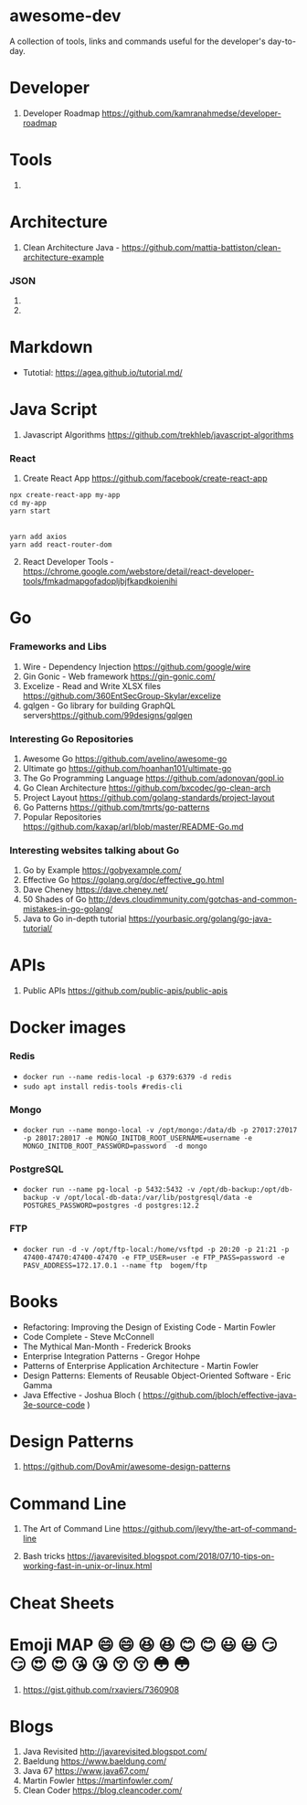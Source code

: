 # awesome-dev

A collection of tools, links and commands useful for the developer's day-to-day.

# Developer

1. Developer Roadmap <https://github.com/kamranahmedse/developer-roadmap>

# Tools
1.

# Architecture

1. Clean Architecture Java - <https://github.com/mattia-battiston/clean-architecture-example>

### JSON

1.
2.

# Markdown

- Tutotial: <https://agea.github.io/tutorial.md/>

# Java Script

1. Javascript Algorithms <https://github.com/trekhleb/javascript-algorithms>

### React

1. Create React App <https://github.com/facebook/create-react-app>


`npx create-react-app my-app`<br>
`cd my-app`<br>
`yarn start`<br><br>

`yarn add axios`<br>
`yarn add react-router-dom`


2. React Developer Tools - https://chrome.google.com/webstore/detail/react-developer-tools/fmkadmapgofadopljbjfkapdkoienihi



# Go

### Frameworks and Libs

1. Wire - Dependency Injection <https://github.com/google/wire>
2. Gin Gonic - Web framework <https://gin-gonic.com/>
3. Excelize - Read and Write XLSX files <https://github.com/360EntSecGroup-Skylar/excelize>
4. gqlgen - Go library for building GraphQL servers<https://github.com/99designs/gqlgen>


### Interesting Go Repositories

1. Awesome Go <https://github.com/avelino/awesome-go>
2. Ultimate go <https://github.com/hoanhan101/ultimate-go>
3. The Go Programming Language <https://github.com/adonovan/gopl.io>
4. Go Clean Architecture <https://github.com/bxcodec/go-clean-arch>
5. Project Layout <https://github.com/golang-standards/project-layout>
6. Go Patterns <https://github.com/tmrts/go-patterns>
7. Popular Repositories <https://github.com/kaxap/arl/blob/master/README-Go.md>

### Interesting websites talking about Go

1. Go by Example <https://gobyexample.com/>
2. Effective Go <https://golang.org/doc/effective_go.html>
3. Dave Cheney <https://dave.cheney.net/>
4. 50 Shades of Go <http://devs.cloudimmunity.com/gotchas-and-common-mistakes-in-go-golang/>
5. Java to Go in-depth tutorial <https://yourbasic.org/golang/go-java-tutorial/>



# APIs

1. Public APIs <https://github.com/public-apis/public-apis>



# Docker images

### Redis
- `docker run --name redis-local -p 6379:6379 -d redis`
- `sudo apt install redis-tools #redis-cli`


### Mongo

- `docker run --name mongo-local -v /opt/mongo:/data/db -p 27017:27017 -p 28017:28017 -e MONGO_INITDB_ROOT_USERNAME=username -e MONGO_INITDB_ROOT_PASSWORD=password  -d mongo`

### PostgreSQL

- `docker run --name pg-local -p 5432:5432 -v /opt/db-backup:/opt/db-backup -v /opt/local-db-data:/var/lib/postgresql/data -e POSTGRES_PASSWORD=postgres -d postgres:12.2`

### FTP

- `docker run -d -v /opt/ftp-local:/home/vsftpd -p 20:20 -p 21:21 -p 47400-47470:47400-47470 -e FTP_USER=user -e FTP_PASS=password -e PASV_ADDRESS=172.17.0.1 --name ftp  bogem/ftp`



# Books

- Refactoring: Improving the Design of Existing Code - Martin Fowler
- Code Complete - Steve McConnell
- The Mythical Man-Month - Frederick Brooks
- Enterprise Integration Patterns - Gregor Hohpe
- Patterns of Enterprise Application Architecture - Martin Fowler
- Design Patterns: Elements of Reusable Object-Oriented Software - Eric Gamma
- Java Effective - Joshua Bloch
 ( <https://github.com/jbloch/effective-java-3e-source-code> )


# Design Patterns

1.  https://github.com/DovAmir/awesome-design-patterns

# Command Line

1. The Art of Command Line
 <https://github.com/jlevy/the-art-of-command-line>

 2. Bash tricks <https://javarevisited.blogspot.com/2018/07/10-tips-on-working-fast-in-unix-or-linux.html>
 

 # Cheat Sheets


 # Emoji MAP  😄 :smile: 😆 :laughing: 😊 :blush: 😃 :smiley:  😏 :smirk: 😍 :heart_eyes: 😘 :kissing_heart: 😚 :kissing_closed_eyes: 😳 :flushed:

 1. https://gist.github.com/rxaviers/7360908


# Blogs

1. Java Revisited <http://javarevisited.blogspot.com/>
2. Baeldung <https://www.baeldung.com/>
3. Java 67 <https://www.java67.com/>
4. Martin Fowler <https://martinfowler.com/>
5. Clean Coder <https://blog.cleancoder.com/>
